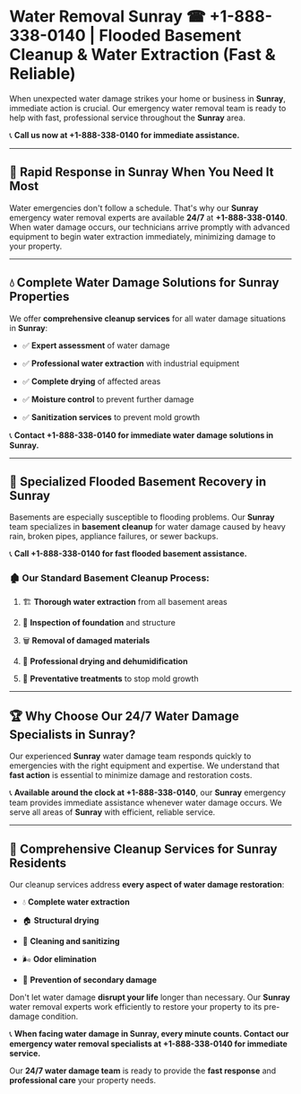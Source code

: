 # Water Removal Sunray ☎ +1-888-338-0140 | Flooded Basement Cleanup & Water Extraction (Fast & Reliable)

When unexpected water damage strikes your home or business in **Sunray**, immediate action is crucial. Our emergency water removal team is ready to help with fast, professional service throughout the **Sunray** area. 

📞 **Call us now at +1-888-338-0140 for immediate assistance.**
---
## 🚀 Rapid Response in Sunray When You Need It Most
Water emergencies don't follow a schedule. That's why our **Sunray** emergency water removal experts are available **24/7** at **+1-888-338-0140**. When water damage occurs, our technicians arrive promptly with advanced equipment to begin water extraction immediately, minimizing damage to your property.
---
## 💧 Complete Water Damage Solutions for Sunray Properties
We offer **comprehensive cleanup services** for all water damage situations in **Sunray**:
- ✅ **Expert assessment** of water damage  
- ✅ **Professional water extraction** with industrial equipment  
- ✅ **Complete drying** of affected areas  
- ✅ **Moisture control** to prevent further damage  
- ✅ **Sanitization services** to prevent mold growth  
📞 **Contact +1-888-338-0140 for immediate water damage solutions in Sunray.**
---
## 🌊 Specialized Flooded Basement Recovery in Sunray
Basements are especially susceptible to flooding problems. Our **Sunray** team specializes in **basement cleanup** for water damage caused by heavy rain, broken pipes, appliance failures, or sewer backups. 
📞 **Call +1-888-338-0140 for fast flooded basement assistance.**
### 🏚️ Our Standard Basement Cleanup Process:
1. 🏗️ **Thorough water extraction** from all basement areas  
2. 🔎 **Inspection of foundation** and structure  
3. 🗑️ **Removal of damaged materials**  
4. 💨 **Professional drying and dehumidification**  
5. 🚫 **Preventative treatments** to stop mold growth  
---
## 🏆 Why Choose Our 24/7 Water Damage Specialists in Sunray?
Our experienced **Sunray** water damage team responds quickly to emergencies with the right equipment and expertise. We understand that **fast action** is essential to minimize damage and restoration costs.
📞 **Available around the clock at +1-888-338-0140**, our **Sunray** emergency team provides immediate assistance whenever water damage occurs. We serve all areas of **Sunray** with efficient, reliable service.
---
## 🧹 Comprehensive Cleanup Services for Sunray Residents
Our cleanup services address **every aspect of water damage restoration**:
- 💧 **Complete water extraction**  
- 🏠 **Structural drying**  
- 🧼 **Cleaning and sanitizing**  
- 🌬️ **Odor elimination**  
- 🚫 **Prevention of secondary damage**  
Don't let water damage **disrupt your life** longer than necessary. Our **Sunray** water removal experts work efficiently to restore your property to its pre-damage condition.
📞 **When facing water damage in Sunray, every minute counts. Contact our emergency water removal specialists at +1-888-338-0140 for immediate service.**
Our **24/7 water damage team** is ready to provide the **fast response** and **professional care** your property needs.
